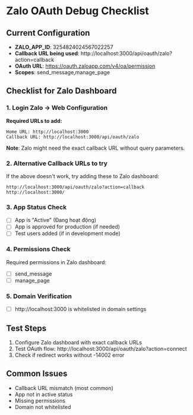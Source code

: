 # Zalo OAuth Debug Checklist

## Current Configuration
- **ZALO_APP_ID**: 3254824024567022257
- **Callback URL being used**: http://localhost:3000/api/oauth/zalo?action=callback
- **OAuth URL**: https://oauth.zaloapp.com/v4/oa/permission
- **Scopes**: send_message,manage_page

## Checklist for Zalo Dashboard

### 1. Login Zalo → Web Configuration
**Required URLs to add:**
```
Home URL: http://localhost:3000
Callback URL: http://localhost:3000/api/oauth/zalo
```

**Note**: Zalo might need the exact callback URL without query parameters.

### 2. Alternative Callback URLs to try
If the above doesn't work, try adding these to Zalo dashboard:
```
http://localhost:3000/api/oauth/zalo?action=callback
http://localhost:3000/
```

### 3. App Status Check
- [ ] App is "Active" (Đang hoạt động)
- [ ] App is approved for production (if needed)
- [ ] Test users added (if in development mode)

### 4. Permissions Check
Required permissions in Zalo dashboard:
- [ ] send_message
- [ ] manage_page

### 5. Domain Verification
- [ ] http://localhost:3000 is whitelisted in domain settings

## Test Steps
1. Configure Zalo dashboard with exact callback URLs
2. Test OAuth flow: http://localhost:3000/api/oauth/zalo?action=connect
3. Check if redirect works without -14002 error

## Common Issues
- Callback URL mismatch (most common)
- App not in active status
- Missing permissions
- Domain not whitelisted
